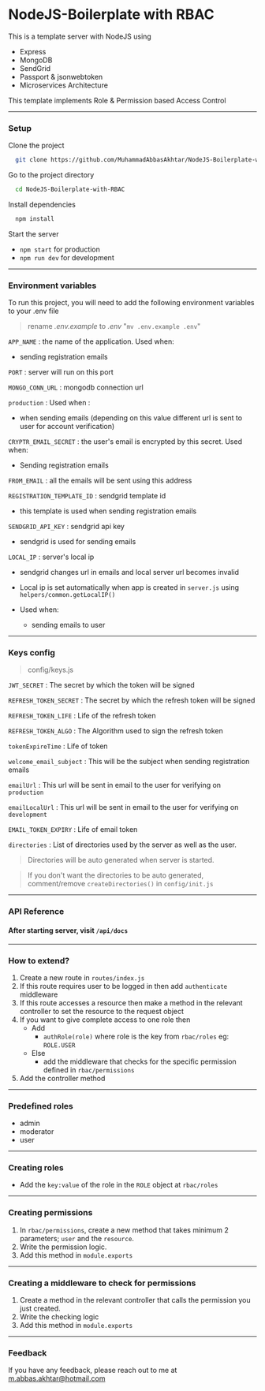 # NodeJS-Boilerplate with RBAC

This is a template server with NodeJS using
- Express
- MongoDB
- SendGrid 
- Passport & jsonwebtoken
- Microservices Architecture

This template implements Role & Permission based Access Control

---

### Setup

Clone the project

```bash
  git clone https://github.com/MuhammadAbbasAkhtar/NodeJS-Boilerplate-with-RBAC
```

Go to the project directory

```bash
  cd NodeJS-Boilerplate-with-RBAC
```

Install dependencies

```bash
  npm install
```

Start the server
- `npm start` for production
- `npm run dev` for development

---

### Environment variables

To run this project, you will need to add the following environment variables to your .env file

> rename *.env.example* to *.env*   "`mv .env.example .env`"

`APP_NAME` : the name of the application. Used when:
- sending registration emails 

`PORT` : server will run on this port

`MONGO_CONN_URL` : mongodb connection url

`production` : Used when :
- when sending emails (depending on this value different url is sent to user for account verification)

`CRYPTR_EMAIL_SECRET` : the user's email is encrypted by this secret. Used when:
- Sending registration emails 

`FROM_EMAIL` : all the emails will be sent using this address

`REGISTRATION_TEMPLATE_ID` : sendgrid template id
- this template is used when sending registration emails

`SENDGRID_API_KEY` : sendgrid api key
- sendgrid is used for sending emails

`LOCAL_IP` : server's local ip
- sendgrid changes url in emails and local server url becomes invalid
- Local ip is set automatically when app is created in `server.js` using `helpers/common.getLocalIP()`

- Used when:
    - sending emails to user

---

### Keys config
> config/keys.js

`JWT_SECRET` : The secret by which the token will be signed

`REFRESH_TOKEN_SECRET` : The secret by which the refresh token will be signed

`REFRESH_TOKEN_LIFE` : Life of the refresh token

`REFRESH_TOKEN_ALGO` : The Algorithm used to sign the refresh token

`tokenExpireTime` : Life of token

`welcome_email_subject` : This will be the subject when sending registration emails

`emailUrl` : This url will be sent in email to the user for verifying on `production`

`emailLocalUrl` : This url will be sent in email to the user for verifying on `development`

`EMAIL_TOKEN_EXPIRY` : Life of email token

`directories` : List of directories used by the server as well as the user.

> Directories will be auto generated when server is started. 

> If you don't want the directories to be auto generated,  comment/remove `createDirectories()` in `config/init.js`

---

### API Reference

#### After starting server, visit `/api/docs`

---

### How to extend?
1.  Create a new route in `routes/index.js`
2.  If this route requires user to be logged in then add `authenticate` middleware
3.  If this route accesses a resource then make a method in the relevant controller to set the resource to the request object 
4.  If you want to give complete access to one role then 
    - Add 
        - `authRole(role)` where role is the key from `rbac/roles` eg: `ROLE.USER`
    - Else
        - add the middleware that checks for the specific permission defined in `rbac/permissions`
5.  Add the controller method

---

### Predefined roles
 - admin
 - moderator
 - user

---

### Creating roles
- Add the `key:value` of the role in the `ROLE` object at `rbac/roles`

---

### Creating permissions
1. In `rbac/permissions`, create a new method that takes minimum 2 parameters; `user` and the `resource`.
2. Write the permission logic.
3. Add this method in `module.exports`

---

### Creating a middleware to check for permissions
1. Create a method in the relevant controller that calls the permission you just created.
2. Write the checking logic 
3. Add this method in `module.exports`

---


### Feedback

If you have any feedback, please reach out to me at m.abbas.akhtar@hotmail.com
